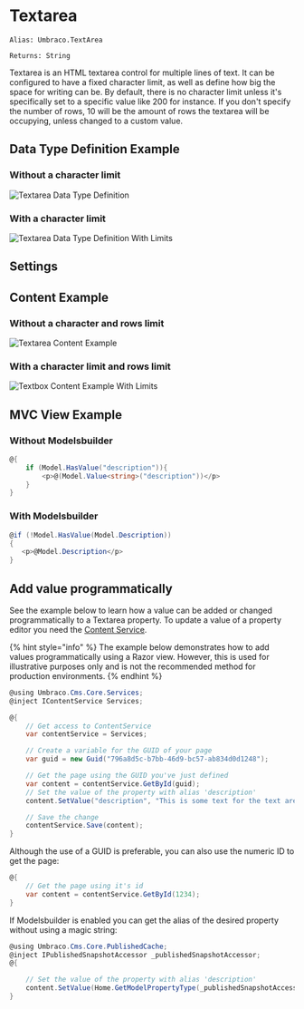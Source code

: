# Textarea

`Alias: Umbraco.TextArea`

`Returns: String`

Textarea is an HTML textarea control for multiple lines of text. It can be configured to have a fixed character limit, as well as define how big the space for writing can be. By default, there is no character limit unless it's specifically set to a specific value like 200 for instance. If you don't specify the number of rows, 10 will be the amount of rows the textarea will be occupying, unless changed to a custom value.

## Data Type Definition Example

### Without a character limit

![Textarea Data Type Definition](../built-in-property-editors/images/Textarea-Setup-v10.png)

### With a character limit

![Textarea Data Type Definition With Limits](../built-in-property-editors/images/Textarea-Setup-Limit-v8.png)

## Settings

## Content Example

### Without a character and rows limit

![Textarea Content Example](../built-in-property-editors/images/Textarea-Content-v8.png)

### With a character limit and rows limit

![Textbox Content Example With Limits](../built-in-property-editors/images/Textarea-Content-Limit-v8.png)

## MVC View Example

### Without Modelsbuilder

```csharp
@{
    if (Model.HasValue("description")){
        <p>@(Model.Value<string>("description"))</p>
    }
}
```

### With Modelsbuilder

```csharp
@if (!Model.HasValue(Model.Description))
{
   <p>@Model.Description</p>
}
```

## Add value programmatically

See the example below to learn how a value can be added or changed programmatically to a Textarea property. To update a value of a property editor you need the [Content Service](../../../../reference/management/services/contentservice/).

{% hint style="info" %}
The example below demonstrates how to add values programmatically using a Razor view. However, this is used for illustrative purposes only and is not the recommended method for production environments.
{% endhint %}

```csharp
@using Umbraco.Cms.Core.Services;
@inject IContentService Services;

@{
    // Get access to ContentService
    var contentService = Services;

    // Create a variable for the GUID of your page
    var guid = new Guid("796a8d5c-b7bb-46d9-bc57-ab834d0d1248");

    // Get the page using the GUID you've just defined
    var content = contentService.GetById(guid);
    // Set the value of the property with alias 'description'
    content.SetValue("description", "This is some text for the text area!");

    // Save the change
    contentService.Save(content);
}
```

Although the use of a GUID is preferable, you can also use the numeric ID to get the page:

```csharp
@{
    // Get the page using it's id
    var content = contentService.GetById(1234); 
}
```

If Modelsbuilder is enabled you can get the alias of the desired property without using a magic string:

```csharp
@using Umbraco.Cms.Core.PublishedCache;
@inject IPublishedSnapshotAccessor _publishedSnapshotAccessor;
@{

    // Set the value of the property with alias 'description'
    content.SetValue(Home.GetModelPropertyType(_publishedSnapshotAccessor, x => x.Description).Alias, "This is some text for the text area!");
}
```
